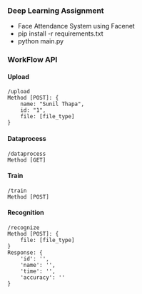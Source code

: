 ### Deep Learning Assignment

- Face Attendance System using Facenet
- pip install -r requirements.txt
- python main.py

### WorkFlow API
#### Upload
```
/upload
Method [POST]: {
    name: "Sunil Thapa",
    id: "1",
    file: [file_type]
}
```

#### Dataprocess
```
/dataprocess
Method [GET]
```

#### Train
```
/train
Method [POST]
```

#### Recognition
```
/recognize
Method [POST]: {
    file: [file_type]
}
Response: {
    'id': '',
    'name': '',
    'time': '',
    'accuracy': ''
}
```